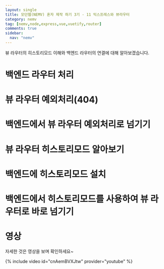 ```yaml
---
layout: single
title: 모던웹(NEMV) 혼자 제작 하기 3기 - 11 익스프레스와 뷰라우터
category: nemv
tag: [nemv,node,express,vue,vuetify,router]
comments: true
sidebar:
  nav: "nemv"
---
```


뷰 라우터의 히스토리모드 이해와 백엔드 라우터의 연결에 대해 알아보겠습니다.

# 백엔드 라우터 처리

# 뷰 라우터 예외처리(404)

# 백엔드에서 뷰 라우터 예외처리로 넘기기

# 뷰 라우터 히스토리모드 알아보기

# 백엔드에 히스토리모드 설치

# 백엔드에서 히스토리모드를 사용하여 뷰 라우터로 바로 넘기기 

# 영상

자세한 것은 영상을 보며 확인하세요~

{% include video id="cnAemBVXJtw" provider="youtube" %}   

 